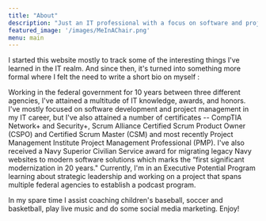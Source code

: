 ```yaml
---
title: "About"
description: "Just an IT professional with a focus on software and projet management."
featured_image: '/images/MeInAChair.png'
menu: main
---
```


I started this website mostly to track some of the interesting things I've learned in the IT realm. And since then, it's turned into something more formal where I felt the need to write a short bio on myself <!--(and i went even more formal with a [resume](/en/resume)-->:

Working in the federal government for 10 years between three different agencies, I've attained a multitude of IT knowledge, awards, and honors. I've mostly focused on software development and project management in my IT career, but I've also attained a number of certificates -- CompTIA Network+ and Security+, Scrum Alliance Certified Scrum Product Owner (CSPO) and Certified Scrum Master (CSM) and most recently Project Management Institute Project Management Professional (PMP). I've also received a Navy Superior Civilian Service award for migrating legacy Navy websites to modern software solutions which marks the “first significant modernization in 20 years." Currently, I'm in an Executive Potential Program learning about strategic leadership and working on a project that spans multiple federal agencies to establish a podcast program.

In my spare time I assist coaching children's baseball, soccer and basketball, play live music and do some social media marketing. Enjoy!